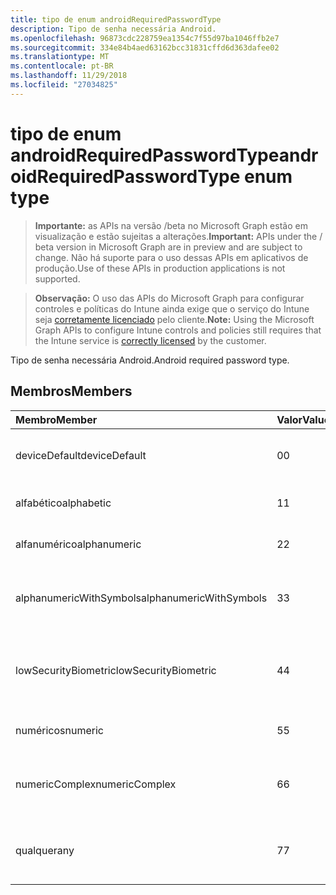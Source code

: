 ```yaml
---
title: tipo de enum androidRequiredPasswordType
description: Tipo de senha necessária Android.
ms.openlocfilehash: 96873cdc228759ea1354c7f55d97ba1046ffb2e7
ms.sourcegitcommit: 334e84b4aed63162bcc31831cffd6d363dafee02
ms.translationtype: MT
ms.contentlocale: pt-BR
ms.lasthandoff: 11/29/2018
ms.locfileid: "27034825"
---
```

# <a name="androidrequiredpasswordtype-enum-type"></a><span data-ttu-id="a361f-103">tipo de enum androidRequiredPasswordType</span><span class="sxs-lookup"><span data-stu-id="a361f-103">androidRequiredPasswordType enum type</span></span>

> <span data-ttu-id="a361f-104">**Importante:** as APIs na versão /beta no Microsoft Graph estão em visualização e estão sujeitas a alterações.</span><span class="sxs-lookup"><span data-stu-id="a361f-104">**Important:** APIs under the / beta version in Microsoft Graph are in preview and are subject to change.</span></span> <span data-ttu-id="a361f-105">Não há suporte para o uso dessas APIs em aplicativos de produção.</span><span class="sxs-lookup"><span data-stu-id="a361f-105">Use of these APIs in production applications is not supported.</span></span>

> <span data-ttu-id="a361f-106">**Observação:** O uso das APIs do Microsoft Graph para configurar controles e políticas do Intune ainda exige que o serviço do Intune seja [corretamente licenciado](https://go.microsoft.com/fwlink/?linkid=839381) pelo cliente.</span><span class="sxs-lookup"><span data-stu-id="a361f-106">**Note:** Using the Microsoft Graph APIs to configure Intune controls and policies still requires that the Intune service is [correctly licensed](https://go.microsoft.com/fwlink/?linkid=839381) by the customer.</span></span>

<span data-ttu-id="a361f-107">Tipo de senha necessária Android.</span><span class="sxs-lookup"><span data-stu-id="a361f-107">Android required password type.</span></span>
## <a name="members"></a><span data-ttu-id="a361f-108">Membros</span><span class="sxs-lookup"><span data-stu-id="a361f-108">Members</span></span>
|<span data-ttu-id="a361f-109">Membro</span><span class="sxs-lookup"><span data-stu-id="a361f-109">Member</span></span>|<span data-ttu-id="a361f-110">Valor</span><span class="sxs-lookup"><span data-stu-id="a361f-110">Value</span></span>|<span data-ttu-id="a361f-111">Descrição</span><span class="sxs-lookup"><span data-stu-id="a361f-111">Description</span></span>|
|:---|:---|:---|
|<span data-ttu-id="a361f-112">deviceDefault</span><span class="sxs-lookup"><span data-stu-id="a361f-112">deviceDefault</span></span>|<span data-ttu-id="a361f-113">0</span><span class="sxs-lookup"><span data-stu-id="a361f-113">0</span></span>|<span data-ttu-id="a361f-114">Valor de padrão de dispositivo, sem intenção.</span><span class="sxs-lookup"><span data-stu-id="a361f-114">Device default value, no intent.</span></span>|
|<span data-ttu-id="a361f-115">alfabético</span><span class="sxs-lookup"><span data-stu-id="a361f-115">alphabetic</span></span>|<span data-ttu-id="a361f-116">1</span><span class="sxs-lookup"><span data-stu-id="a361f-116">1</span></span>|<span data-ttu-id="a361f-117">Senha alfabética necessária.</span><span class="sxs-lookup"><span data-stu-id="a361f-117">Alphabetic password required.</span></span>|
|<span data-ttu-id="a361f-118">alfanumérico</span><span class="sxs-lookup"><span data-stu-id="a361f-118">alphanumeric</span></span>|<span data-ttu-id="a361f-119">2</span><span class="sxs-lookup"><span data-stu-id="a361f-119">2</span></span>|<span data-ttu-id="a361f-120">Senha alfanumérica necessária.</span><span class="sxs-lookup"><span data-stu-id="a361f-120">Alphanumeric password required.</span></span>|
|<span data-ttu-id="a361f-121">alphanumericWithSymbols</span><span class="sxs-lookup"><span data-stu-id="a361f-121">alphanumericWithSymbols</span></span>|<span data-ttu-id="a361f-122">3</span><span class="sxs-lookup"><span data-stu-id="a361f-122">3</span></span>|<span data-ttu-id="a361f-123">Alfanumérico com senha de símbolos necessária.</span><span class="sxs-lookup"><span data-stu-id="a361f-123">Alphanumeric with symbols password required.</span></span>|
|<span data-ttu-id="a361f-124">lowSecurityBiometric</span><span class="sxs-lookup"><span data-stu-id="a361f-124">lowSecurityBiometric</span></span>|<span data-ttu-id="a361f-125">4</span><span class="sxs-lookup"><span data-stu-id="a361f-125">4</span></span>|<span data-ttu-id="a361f-126">Biométrica baixa segurança com base em senha necessária.</span><span class="sxs-lookup"><span data-stu-id="a361f-126">Low security biometrics based password required.</span></span>|
|<span data-ttu-id="a361f-127">numéricos</span><span class="sxs-lookup"><span data-stu-id="a361f-127">numeric</span></span>|<span data-ttu-id="a361f-128">5</span><span class="sxs-lookup"><span data-stu-id="a361f-128">5</span></span>|<span data-ttu-id="a361f-129">Senha numérica necessária.</span><span class="sxs-lookup"><span data-stu-id="a361f-129">Numeric password required.</span></span>|
|<span data-ttu-id="a361f-130">numericComplex</span><span class="sxs-lookup"><span data-stu-id="a361f-130">numericComplex</span></span>|<span data-ttu-id="a361f-131">6</span><span class="sxs-lookup"><span data-stu-id="a361f-131">6</span></span>|<span data-ttu-id="a361f-132">Senha complexa numérica necessária.</span><span class="sxs-lookup"><span data-stu-id="a361f-132">Numeric complex password required.</span></span>|
|<span data-ttu-id="a361f-133">qualquer</span><span class="sxs-lookup"><span data-stu-id="a361f-133">any</span></span>|<span data-ttu-id="a361f-134">7</span><span class="sxs-lookup"><span data-stu-id="a361f-134">7</span></span>|<span data-ttu-id="a361f-135">É necessária uma senha ou padrão e quaisquer é aceitável.</span><span class="sxs-lookup"><span data-stu-id="a361f-135">A password or pattern is required, and any is acceptable.</span></span>|






